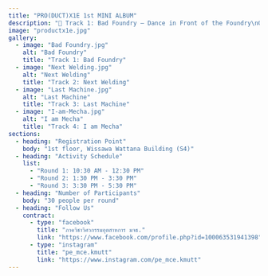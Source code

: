 ```yaml
---
title: "PRO(DUCT)X1E 1st MINI ALBUM"
description: "🎵 Track 1: Bad Foundry – Dance in Front of the Foundry\nOpening the show with the fascinating world of metal casting 🏭\n• Introduction to what casting is\n• Guided tour of the foundry + real product showcase\n• Live demo & hands-on activity for participants\n👉 To understand the importance of casting in producing industrial components\n\n🎵 Track 2: Next Welding – Shall We Weld Together?\nThe second stage brings you to the world of electric welding 🔥\n• Basics of welding techniques\n• Demonstrations of multiple welding styles\n👉 To see how welding is essential in assembling industrial parts\n\n🎵 Track 3: Last Machine – Can We Turn It Tomorrow?\nDive into the machining vibes 🛠️\n• Introduction to machine tools such as lathes and milling machines\n• Demonstration of creating a real product, e.g., a C-Clamp\n👉 To learn how machining, shaping, and finishing are fundamental in engineering\n\n🎵 Track 4: I am Mecha – Always Better with Mecha\nClosing the concert with futuristic Mechatronics 🤖⚙️\n• Introduction to Pneumatics and PLC systems\n• Live demo of automation systems\n• Hands-on opportunity to control the system yourself\n👉 To see how automation is applied and why it is crucial in modern engineering"
image: "productx1e.jpg"
gallery:
  - image: "Bad Foundry.jpg"
    alt: "Bad Foundry"
    title: "Track 1: Bad Foundry"
  - image: "Next Welding.jpg"
    alt: "Next Welding"
    title: "Track 2: Next Welding"
  - image: "Last Machine.jpg"
    alt: "Last Machine"
    title: "Track 3: Last Machine"
  - image: "I-am-Mecha.jpg"
    alt: "I am Mecha"
    title: "Track 4: I am Mecha"
sections:
  - heading: "Registration Point"
    body: "1st floor, Wissawa Wattana Building (S4)"
  - heading: "Activity Schedule"
    list:
      - "Round 1: 10:30 AM - 12:30 PM"
      - "Round 2: 1:30 PM - 3:30 PM"
      - "Round 3: 3:30 PM - 5:30 PM"
  - heading: "Number of Participants"
    body: "30 people per round"
  - heading: "Follow Us"
    contract:
      - type: "facebook"
        title: "ภาควิชาวิศวกรรมอุตสาหการ มจธ."
        link: "https://www.facebook.com/profile.php?id=100063531941398"
      - type: "instagram"
        title: "pe_mce.kmutt"
        link: "https://www.instagram.com/pe_mce.kmutt"
---
```

